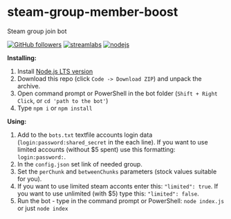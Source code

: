 # steam-group-member-boost
Steam group join bot

[![GitHub followers](https://img.shields.io/github/followers/Dasrg?label=Follow&style=social)](https://github.com/Dasrg)
[![streamlabs](https://img.shields.io/badge/Donate-%241-red)](https://streamlabs.com/das-Dme6dF/tip)
[![nodejs](https://img.shields.io/badge/node.js-v12-brightgreen)](https://nodejs.org/)

<b>Installing:</b>
1. Install <a href="https://nodejs.org/">Node.js LTS version</a>
2. Download this repo (click `Code -> Download ZIP`) and unpack the archive.
3. Open command prompt or PowerShell in the bot folder (`Shift + Right Click`, or `cd 'path to the bot'`)
4. Type `npm i` or `npm install`

<b>Using:</b>
1. Add to the `bots.txt` textfile accounts login data (`login:password:shared_secret` in the each line). If you want to use limited accounts (without $5 spent) use this formatting: `login:password:`.
2. In the `config.json` set link of needed group.
3. Set the `perChunk` and `betweenChunks` parameters (stock values suitable for you).
4. If you want to use limited steam acconts enter this: `"limited": true`. If you want to use unlimited (with $5) type this: `"limited": false`.
5. Run the bot - type in the command prompt or PowerShell: `node index.js` or just `node index`
